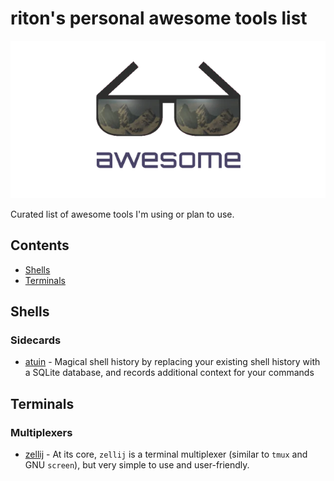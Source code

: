 # riton's personal awesome tools list

![awesome](images/awesome_logo.webp)

Curated list of awesome tools I'm using or plan to use.

## Contents

* [Shells](#shells)
* [Terminals](#terminals)

## Shells

### Sidecards

* [atuin](https://github.com/ellie/atuin) - Magical shell history by replacing your existing shell history with a SQLite database, and records additional context for your commands

## Terminals

### Multiplexers

* [zellij](https://github.com/zellij-org/zellij) - At its core, `zellij` is a terminal multiplexer (similar to `tmux` and GNU `screen`), but very simple to use and user-friendly.